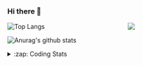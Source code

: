### Hi there 👋

<!--
**tao8687/tao8687** is a ✨ _special_ ✨ repository because its `README.md` (this file) appears on your GitHub profile.

Here are some ideas to get you started:

- 🔭 I’m currently working on ...
- 🌱 I’m currently learning ...
- 👯 I’m looking to collaborate on ...
- 🤔 I’m looking for help with ...
- 💬 Ask me about ...
- 📫 How to reach me: ...
- 😄 Pronouns: ...
- ⚡ Fun fact: ...
-->

<img align='right' src="https://media.giphy.com/media/M9gbBd9nbDrOTu1Mqx/giphy.gif" width="230">

![Top Langs](https://github-readme-stats.vercel.app/api/top-langs/?username=tao8687&layout=compact&title_color=23238E&text_color=A67D3D)

![Anurag's github stats](https://github-readme-stats.vercel.app/api?username=tao8687&show_icons=true&&text_color=A67D3D&title_color=23238E&show_icons=false&count_private=true&hide=stars)

<details>
  <summary>:zap: Coding Stats</summary>
  <b>
<!--START_SECTION:waka-->
![Profile Views](http://img.shields.io/badge/Profile%20Views-1-blue)

**🐱 My Github Data** 

> 🏆 42 Contributions in the Year 2021
 > 
> 📦 829.7 kB Used in Github's Storage 
 > 
> 🚫 Not Opted to Hire
 > 
> 📜 39 Public Repositories 
 > 
> 🔑 20 Private Repositories  
 > 
**I'm an Early 🐤** 

```text
🌞 Morning    88 commits     ████████░░░░░░░░░░░░░░░░░   34.51% 
🌆 Daytime    72 commits     ███████░░░░░░░░░░░░░░░░░░   28.24% 
🌃 Evening    84 commits     ████████░░░░░░░░░░░░░░░░░   32.94% 
🌙 Night      11 commits     █░░░░░░░░░░░░░░░░░░░░░░░░   4.31%

```
📅 **I'm Most Productive on Wednesday** 

```text
Monday       36 commits     ███░░░░░░░░░░░░░░░░░░░░░░   14.12% 
Tuesday      27 commits     ██░░░░░░░░░░░░░░░░░░░░░░░   10.59% 
Wednesday    61 commits     ██████░░░░░░░░░░░░░░░░░░░   23.92% 
Thursday     34 commits     ███░░░░░░░░░░░░░░░░░░░░░░   13.33% 
Friday       47 commits     ████░░░░░░░░░░░░░░░░░░░░░   18.43% 
Saturday     27 commits     ██░░░░░░░░░░░░░░░░░░░░░░░   10.59% 
Sunday       23 commits     ██░░░░░░░░░░░░░░░░░░░░░░░   9.02%

```


📊 **This Week I Spent My Time On** 

```text
⌚︎ Time Zone: Asia/Shanghai

💬 Programming Languages: 
C++                      13 mins             █████████████░░░░░░░░░░░░   53.08% 
CMake                    10 mins             ██████████░░░░░░░░░░░░░░░   41.07% 
Other                    1 min               █░░░░░░░░░░░░░░░░░░░░░░░░   5.76% 
Markdown                 0 secs              ░░░░░░░░░░░░░░░░░░░░░░░░░   0.09%

🔥 Editors: 
VS Code                  25 mins             █████████████████████████   100.0%

🐱‍💻 Projects: 
loam_velodyne            25 mins             █████████████████████████   100.0%

💻 Operating System: 
Linux                    25 mins             █████████████████████████   100.0%

```

**I Mostly Code in C++** 

```text
C++                      9 repos             █████████░░░░░░░░░░░░░░░░   39.13% 
C                        6 repos             ██████░░░░░░░░░░░░░░░░░░░   26.09% 
Python                   4 repos             ████░░░░░░░░░░░░░░░░░░░░░   17.39% 
Shell                    2 repos             ██░░░░░░░░░░░░░░░░░░░░░░░   8.7% 
Makefile                 1 repo              █░░░░░░░░░░░░░░░░░░░░░░░░   4.35%

```


**Timeline**

![Chart not found](https://raw.githubusercontent.com/tao8687/tao8687/master/charts/bar_graph.png) 


<!--END_SECTION:waka-->
</details>
